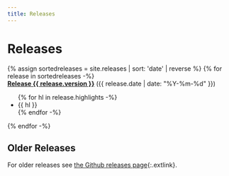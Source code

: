 ```yaml
---
title: Releases
---
```


# Releases

<div class="releases-container">
{% assign sortedreleases = site.releases | sort: 'date' | reverse %}
{% for release in sortedreleases -%}
<div>
    <b><a href="{{ release.version | slugify }}.html">Release {{ release.version }}</a></b> ({{ release.date | date: "%Y-%m-%d" }})
    <ul>
{% for hl in release.highlights -%}
        <li>{{ hl }}</li>
{% endfor -%}
    </ul>
</div>
{% endfor -%}
</div>

<section markdown="1">

## Older Releases

For older releases see [the Github releases
page](https://github.com/osm2pgsql-dev/osm2pgsql/releases){:.extlink}.

</section>

